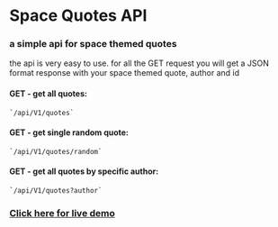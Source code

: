 # Space Quotes API
 
### a simple api for space themed quotes

the api is very easy to use. for all the GET request you will get a JSON format response with your space themed quote, author and id

#### GET - get all quotes:
    `/api/V1/quotes`
#### GET - get single random quote:
    `/api/V1/quotes/random`

#### GET - get all quotes by specific author:
    `/api/V1/quotes?author`
### [Click here for live demo](https://randonquotesmachine.netlify.app/)
